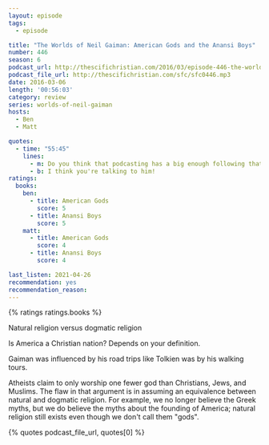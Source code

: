 ```yaml
---
layout: episode
tags:
  - episode

title: "The Worlds of Neil Gaiman: American Gods and the Anansi Boys"
number: 446
season: 6
podcast_url: http://thescifichristian.com/2016/03/episode-446-the-worlds-of-neil-gaiman-american-gods-and-the-anansi-boys/
podcast_file_url: http://thescifichristian.com/sfc/sfc0446.mp3
date: 2016-03-06
length: '00:56:03'
category: review
series: worlds-of-neil-gaiman
hosts:
  - Ben
  - Matt

quotes:
  - time: "55:45"
    lines:
      - m: Do you think that podcasting has a big enough following that there would be a god of podcasting?
      - b: I think you're talking to him!
ratings:
  books:
    ben:
      - title: American Gods
        score: 5
      - title: Anansi Boys
        score: 5
    matt: 
      - title: American Gods
        score: 4
      - title: Anansi Boys
        score: 4

last_listen: 2021-04-26
recommendation: yes
recommendation_reason: 
---
```


{% ratings ratings.books %}

Natural religion versus dogmatic religion

Is America a Christian nation? Depends on your definition.

Gaiman was influenced by his road trips like Tolkien was by his walking tours.

Atheists claim to only worship one fewer god than Christians, Jews, and Muslims. The flaw in that argument is in assuming an equivalence between natural and dogmatic religion. For example, we no longer believe the Greek myths, but we do believe the myths about the founding of America; natural religion still exists even though we don't call them "gods".

{% quotes podcast_file_url, quotes[0] %}